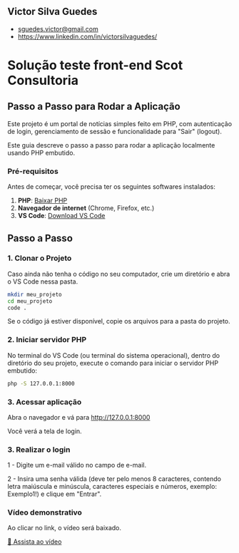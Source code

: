 ## Victor Silva Guedes

- sguedes.victor@gmail.com
- https://www.linkedin.com/in/victorsilvaguedes/

# Solução teste front-end Scot Consultoria

## Passo a Passo para Rodar a Aplicação

Este projeto é um portal de notícias simples feito em PHP, com autenticação de login, gerenciamento de sessão e funcionalidade para "Sair" (logout).

Este guia descreve o passo a passo para rodar a aplicação localmente usando PHP embutido.

### Pré-requisitos

Antes de começar, você precisa ter os seguintes softwares instalados:

1. **PHP**: [Baixar PHP](https://www.php.net/downloads.php)
2. **Navegador de internet** (Chrome, Firefox, etc.)
3. **VS Code**: [Download VS Code](https://code.visualstudio.com/)

## Passo a Passo

### 1. Clonar o Projeto

Caso ainda não tenha o código no seu computador, crie um diretório e abra o VS Code nessa pasta.

```sh
mkdir meu_projeto
cd meu_projeto
code .
```

Se o código já estiver disponível, copie os arquivos para a pasta do projeto.

### 2. Iniciar servidor PHP

No terminal do VS Code (ou terminal do sistema operacional), dentro do diretório do seu projeto, execute o comando para iniciar o servidor PHP embutido:

```sh
php -S 127.0.0.1:8000
```

### 3. Acessar aplicação

Abra o navegador e vá para http://127.0.0.1:8000

Você verá a tela de login.

### 3. Realizar o login

1 - Digite um e-mail válido no campo de e-mail.

2 - Insira uma senha válida (deve ter pelo menos 8 caracteres, contendo letra maiúscula e minúscula, caracteres especiais e números, exemplo: Exemplo1!) e clique em "Entrar".

### Vídeo demonstrativo
Ao clicar no link, o vídeo será baixado.

[🎥 Assista ao vídeo](https://github.com/victorSilvaGuedes/teste-scot-front-end/raw/main/demo-teste-frontend-scot.mp4)
